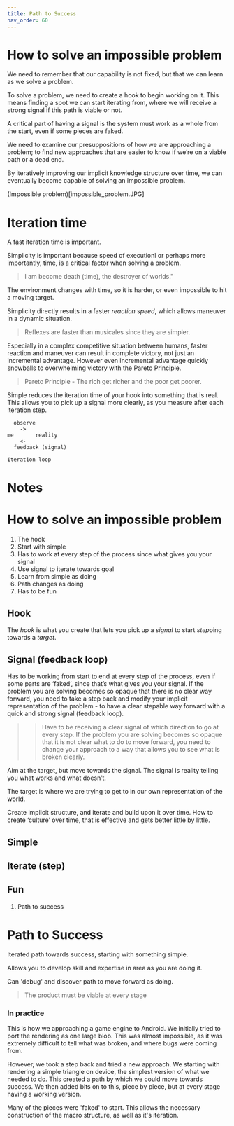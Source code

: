 ```yaml
---
title: Path to Success
nav_order: 60
---
```


# How to solve an impossible problem

We need to remember that our capability is not fixed, but that we can learn as we solve a problem.

To solve a problem, we need to create a hook to begin working on it. This means finding a spot we can start iterating from, where we will receive a strong signal if this path is viable or not.

A critical part of having a signal is the system must work as a whole from the start, even if some pieces are faked.

We need to examine our presuppositions of how we are approaching a problem; to find new approaches that are easier to know if we’re on a viable path or a dead end.

By iteratively improving our implicit knowledge structure over time, we can eventually become capable of solving an impossible problem.

(Impossible problem)[impossible_problem.JPG]

# Iteration time

A fast iteration time is important.

Simplicity is important because speed of executionl or perhaps more importantly, time, is a critical factor when solving a problem.

> I am become death (time), the destroyer of worlds."

The environment changes with time, so it is harder, or even impossible to hit a moving target.

Simplicity directly results in a faster *reaction speed*, which allows maneuver in a dynamic situation.

> Reflexes are faster than musicales since they are simpler.

Especially in a complex competitive situation between humans, faster reaction and maneuver can result in complete victory, not just an incremental advantage. However even incremental advantage quickly snowballs to overwhelming victory with the Pareto Principle.

> Pareto Principle - The rich get richer and the poor get poorer.

Simple reduces the iteration time of your hook into something that is real. This allows you to pick up a signal more clearly, as you measure after each iteration step.

	  observe
	    ->
	me       reality
	    <-
	  feedback (signal)
  
	Iteration loop
	
	
	

# Notes

# How to solve an impossible problem

1. The hook
2. Start with simple
3. Has to work at every step of the process since what gives you your signal
4. Use signal to iterate towards goal
5. Learn from simple as doing
6. Path changes as doing
7. Has to be fun

## Hook
The *hook* is what you create that lets you pick up a *signal* to start *step*ping towards a *target*.

## Signal (feedback loop)
Has to be working from start to end at every step of the process, even if some parts are ‘faked’, since that’s what gives you your signal. If the problem you are solving becomes so opaque that there is no clear way forward, you need to take a step back and modify your implicit representation of the problem - to have a clear stepable way forward with a quick and strong signal (feedback loop).
>> Have to be receiving a clear signal of which direction to go at every step. If the problem you are solving becomes so opaque that it is not clear what to do to move forward, you need to change your approach to a way that allows you to see what is broken clearly.

Aim at the target, but move towards the signal. The signal is reality telling you what works and what doesn’t.

The target is where we are trying to get to in our own representation of the world.

Create implicit structure, and iterate and build upon it over time. How to create ‘culture’ over time, that is effective and gets better little by little. 

## Simple
## Iterate (step)
## Fun


1. Path to success 


# Path to Success

Iterated path towards success, starting with something simple.

Allows you to develop skill and expertise in area as you are doing it.

Can 'debug' and discover path to move forward as doing.

> The product must be viable at every stage

### In practice

This is how we approaching a game engine to Android. We initially tried to port the rendering as one large blob. This was almost impossible, as it was extremely difficult to tell what was broken, and where bugs were coming from.

However, we took a step back and tried a new approach. We starting with rendering a simple triangle on device, the simplest version of what we needed to do. This created a path by which we could move towards success. We then added bits on to this, piece by piece, but at every stage having a working version. 

Many of the pieces were 'faked' to start. This allows the necessary construction of the macro structure, as well as it's iteration. 